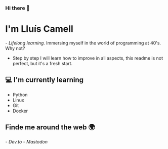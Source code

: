 ### Hi there 👋

<h1>I'm Lluís Camell</h1>
- <i>Lifelong learning. </i> Immersing myself in the world of programming at 40's. Why not?

- Step by step I will learn how to improve in all aspects, this readme is not perfect, but it's a fresh start.

 <h2>💻 I'm currently learning</h2>

- Python
- Linux
- Git 
- Docker

<h2> Finde me around the web 🌍</h2>
- <i>Dev.to</i> <https://dev.to/lluistech>
- <i>Mastodon</i> <https://techtoots.com/@lluistech


<!--
**LluisTech/lluistech** is a ✨ _special_ ✨ repository because its `README.md` (this file) appears on your GitHub profile.

Here are some ideas to get you started:

- 🔭 I’m currently working on ...
- 🌱 I’m currently learning ...
- 👯 I’m looking to collaborate on ...
- 🤔 I’m looking for help with ...
- 💬 Ask me about ...
- 📫 How to reach me: ...
- 😄 Pronouns: ...
- ⚡ Fun fact: ...
-->
